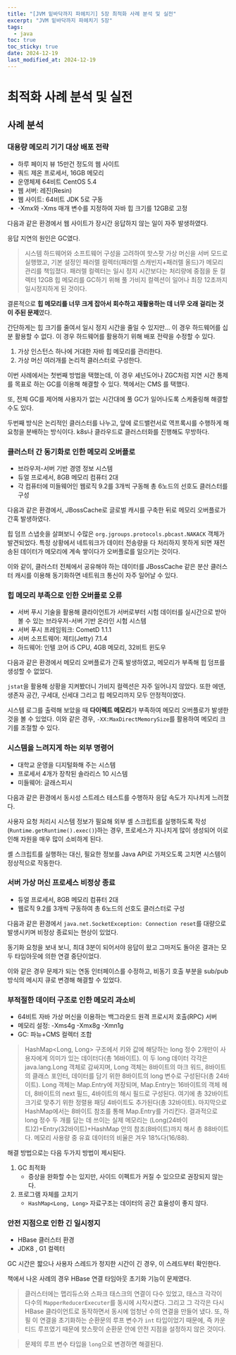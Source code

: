 ```yaml
---
title: "[JVM 밑바닥까지 파헤치기] 5장 최적화 사례 분석 및 실전"
excerpt: "JVM 밑바닥까지 파헤치기 5장"
tags:
  - java
toc: true
toc_sticky: true
date: 2024-12-19
last_modified_at: 2024-12-19
---
```


# 최적화 사례 분석 및 실전

## 사례 분석

### 대용량 메모리 기기 대상 배포 전략

- 하루 페이지 뷰 15만건 정도의 웹 사이트
- 쿼드 제온 프로세서, 16GB 메모리
- 운영체제 64비트 CentOS 5.4
- 웹 서버: 레진(Resin)
- 웹 사이트: 64비트 JDK 5로 구동
- -Xmx와 -Xms 매개 변수를 지정하여 자바 힙 크기를 12GB로 고정

다음과 같은 환경에서 웹 사이트가 장시간 응답하지 않는 일이 자주 발생하였다.

응답 지연의 원인은 GC였다.

> 시스템 하드웨어와 소프트웨어 구성을 고려하여 핫스팟 가상 머신을 서버 모드로 실행했고, 기본 설정인 패러렐 컬렉터(패러렐 스캐빈지+패러렐 올드)가 메모리 관리를 책임졌다. 
> 패러렐 컬렉터는 일시 정지 시간보다는 처리량에 중점을 둔 컬렉터
> 12GB 힙 메모리를 GC하기 위해 풀 가비지 컬렉션이 일어나 최장 12초까지 일시정지하게 된 것이다.

결론적으로 **힙 메모리를 너무 크게 잡아서 회수하고 재활용하는 데 너무 오래 걸리는 것이 주된 문제**였다.

간단하게는 힙 크기를 줄여서 일시 정지 시간을 줄일 수 있지만... 이 경우 하드웨어를 십분 활용할 수 없다.
이 경우 하드웨어를 활용하기 위해 배포 전략을 수정할 수 있다.

1. 가상 인스턴스 하나에 거대한 자바 힙 메모리를 관리한다.
2. 가상 머신 여러개를 논리적 클러스터로 구성한다.

이번 사례에서는 첫번째 방법을 택했는데, 이 경우 셰넌도어나 ZGC처럼 지연 시간 통제를 목표로 하는 GC를 이용해 해결할 수 있다. 책에서는 CMS 를 택했다.

또, 전체 GC를 제어해 사용자가 없는 시간대에 풀 GC가 일어나도록 스케줄링해 해결할 수도 있다.

두번째 방식은 논리적인 클러스터를 나누고, 앞에 로드밸런서로 역프록시를 수행하게 해 요청을 분배하는 방식이다. k8s나 클라우드로 클러스터화를 진행해도 무방하다.

### 클러스터 간 동기화로 인한 메모리 오버플로

- 브라우저-서버 기반 경영 정보 시스템
- 듀얼 프로세서, 8GB 메모리 컴퓨터 2대
- 각 컴퓨터에 미들웨어인 웹로직 9.2를 3개씩 구동해 총 6노드의 선호도 클러스터를 구성

다음과 같은 환경에서, JBossCache로 글로벌 캐시를 구축한 뒤로 메모리 오버플로가 간혹 발생하였다.

힙 덤프 스냅숏을 살펴보니 수많은 `org.jgroups.protocols.pbcast.NAKACK` 객체가 발견되었다.
특정 상황에서 네트워크가 데이터 전송량을 다 처리하지 못하게 되면 재전송된 데이터가 메모리에 계속 쌓이다가 오버플로를 일으키는 것이다.

이와 같이, 클러스터 전체에서 공유해야 하는 데이터를 JBossCache 같은 분산 클러스터 캐시를 이용해 동기화하면 네트워크 통신이 자주 일어날 수 있다.

### 힙 메모리 부족으로 인한 오버플로 오류

- 서버 푸시 기술을 활용해 클라이언트가 서버로부터 시험 데이터를 실시간으로 받아 볼 수 있는 브라우저-서버 기반 온라인 시험 시스템
- 서버 푸시 프레임워크: CometD 1.1.1
- 서버 소프트웨어: 제티(Jetty) 7.1.4
- 하드웨어: 인텔 코어 i5 CPU, 4GB 메모리, 32비트 윈도우

다음과 같은 환경에서 메모리 오버플로가 간혹 발생하였고, 메모리가 부족해 힙 덤프를 생성할 수 없었다.

`jstat`을 활용해 상황을 지켜봤더니 가비지 컬렉션은 자주 일어나지 않았다. 또한 에덴, 생존자 공간, 구세대, 신세대 그리고 힙 메모리까지 모두 안정적이였다. 

시스템 로그를 출력해 보았을 때 **다이렉트 메모리**가 부족하여 메모리 오버플로가 발생한 것을 볼 수 있었다. 이와 같은 경우, `-XX:MaxDirectMemorySize`를 활용하여 메모리 크기를 조절할 수 있다.

### 시스템을 느려지게 하는 외부 명령어

- 대학교 운영을 디지털화해 주는 시스템
- 프로세서 4개가 장착된 솔라리스 10 시스템
- 미들웨어: 글래스피시

다음과 같은 환경에서 동시성 스트레스 테스트를 수행하자 응답 속도가 지나치게 느려졌다.

사용자 요청 처리시 시스템 정보가 필요해 외부 셸 스크립트를 실행하도록 작성(`Runtime.getRuntime().exec()`)하는 경우, 프로세스가 지나치게 많이 생성되어 이로 인해 자원을 매우 많이 소비하게 된다.

셸 스크립트를 실행하는 대신, 필요한 정보를 Java API로 가져오도록 고치면 시스템이 정상적으로 작동한다.

### 서버 가상 머신 프로세스 비정상 종료

- 듀얼 프로세서, 8GB 메모리 컴퓨터 2대 
- 웹로직 9.2를 3개씩 구동하여 총 6노드의 선호도 클러스터로 구성

다음과 같은 환경에서 `java.net.SocketException: Connection reset`를 대량으로 발생시키며 비정상 종료되는 현상이 있었다.

동기화 요청을 보내 보니, 최대 3분이 되어서야 응답이 왔고 그마저도 돌아온 결과는 모두 타임아웃에 의한 연결 중단이었다. 

이와 같은 경우 문제가 되는 연동 인터페이스를 수정하고, 비동기 호출 부분을 sub/pub방식의 메시지 큐로 변경해 해결할 수 있었다.

### 부적절한 데이터 구조로 인한 메모리 과소비

- 64비트 자바 가상 머신을 이용하는 백그라운드 원격 프로시저 호출(RPC) 서버
- 메모리 설정: -Xms4g -Xmx8g -Xmn1g
- GC: 파뉴+CMS 컬렉터 조합

> HashMap<Long, Long> 구조에서 키와 값에 해당하는 long 정수 2개만이 사용자에게 의미가 있는 데이터다(총 16바이트). 이 두 long 데이터 각각은 java.lang.Long 객체로 감싸지며, Long 객체는 8바이트의 마크 워드, 8바이트의 클래스 포인터, 데이터를 담기 위한 8바이트의 long 변수로 구성된다(총 24바이트). Long 객체는 Map.Entry에 저장되며, Map.Entry는 16바이트의 객체 헤더, 8바이트의 next 필드, 4바이트의 해시 필드로 구성된다. 여기에 총 32바이트 크기로 맞추기 위한 정렬용 패딩 4바이트도 추가된다(총 32바이트). 마지막으로 HashMap에서는 8바이트 참조를 통해 Map.Entry를 가리킨다. 결과적으로 long 정수 두 개를 담는 데 쓰이는 실제 메모리는 (Long(24바이트)2)+Entry(32바이트)+HashMap 안의 참조(8바이트)까지 해서 총 88바이트다. 메모리 사용량 중 유효 데이터의 비율은 겨우 18%다(16/88).


해결 방법으로는 다음 두가지 방법이 제시된다.

1. GC 최적화
	- 증상을 완화할 수는 있지만, 사이드 이펙트가 커질 수 있으므로 권장되지 않는다.
2. 프로그램 자체를 고치기
	- `HashMap<Long, Long>` 자료구조는 데이터의 공간 효율성이 좋지 않다.


### 안전 지점으로 인한 긴 일시정지

- HBase 클러스터 환경
- JDK8 , G1 컬렉터

GC 시간은 짧으나 사용자 스레드가 정지한 시간이 긴 경우, 이 스레드부터 확인한다.

책에서 나온 사례의 경우 HBase 연결 타임아웃 초기화 기능이 문제였다. 

> 클러스터에는 맵리듀스와 스파크 태스크의 연결이 다수 있었고, 태스크 각각이 다수의  `MapperReducerExecuter`를 동시에 시작시켰다. 그리고 그 각각은 다시 HBase 클라이언트로 동작하면서 동시에 엄청난 수의 연결을 만들어 냈다. 또, 하필 이 연결을 초기화하는 순환문의 루프 변수가 `int` 타입이었기 때문에, 즉 카운티드 루프였기 때문에 핫스팟이 순환문 안에 안전 지점을 설정하지 않은 것이다.


> 문제의 루프 변수 타입을 `long`으로 변경하면 해결된다.